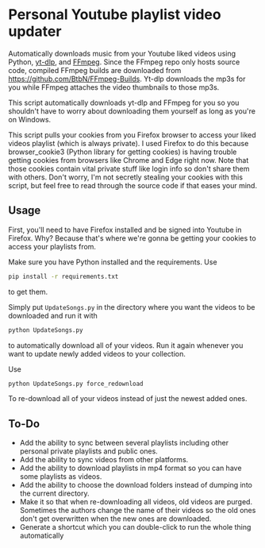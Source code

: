 # Personal Youtube playlist video updater

Automatically downloads music from your Youtube liked videos using Python, [yt-dlp](https://github.com/yt-dlp/yt-dlp), and [FFmpeg](https://www.ffmpeg.org/). Since the FFmpeg repo only hosts source code, compiled FFmpeg builds are downloaded from https://github.com/BtbN/FFmpeg-Builds. Yt-dlp downloads the mp3s for you while FFmpeg attaches the video thumbnails to those mp3s.

This script automatically downloads yt-dlp and FFmpeg for you so you shouldn't have to worry about downloading them yourself as long as you're on Windows.

This script pulls your cookies from you Firefox browser to access your liked videos playlist (which is always private). I used Firefox to do this because browser_cookie3 (Python library for getting cookies) is having trouble getting cookies from browsers like Chrome and Edge right now. Note that those cookies contain vital private stuff like login info so don't share them with others. Don't worry, I'm not secretly stealing your cookies with this script, but feel free to read through the source code if that eases your mind.

## Usage

First, you'll need to have Firefox installed and be signed into Youtube in Firefox. Why? Because that's where we're gonna be getting your cookies to access your playlists from.

Make sure you have Python installed and the requirements. Use
```bash
pip install -r requirements.txt
```
to get them.

Simply put `UpdateSongs.py` in the directory where you want the videos to be downloaded and run it with 
```bash
python UpdateSongs.py
```
to automatically download all of your videos. Run it again whenever you want to update newly added videos to your collection.

Use 
```bash
python UpdateSongs.py force_redownload
```
To re-download all of your videos instead of just the newest added ones.

## To-Do

- Add the ability to sync between several playlists including other personal private playlists and public ones.
- Add the ability to sync videos from other platforms.
- Add the ability to download playlists in mp4 format so you can have some playlists as videos.
- Add the ability to choose the download folders instead of dumping into the current directory.
- Make it so that when re-downloading all videos, old videos are purged. Sometimes the authors change the name of their videos so the old ones don't get overwritten when the new ones are downloaded.
- Generate a shortcut which you can double-click to run the whole thing automatically
